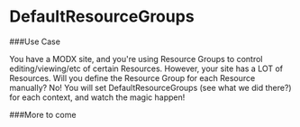 DefaultResourceGroups
=====================

###Use Case

You have a MODX site, and you're using Resource Groups to control editing/viewing/etc of certain Resources. However, your site has a LOT of Resources. Will you define the Resource Group for each Resource manually? No! You will set DefaultResourceGroups (see what we did there?) for each context, and watch the magic happen!

###More to come

